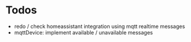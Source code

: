 # Todos
- redo / check homeassistant integration using mqtt realtime messages
- mqttDevice: implement available / unavailable messages